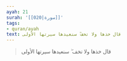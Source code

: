 ```yaml
---
ayah: 21
surah: '[[020|سورة]]'
tags:
- quran/ayah
text: قال خذها ولا تخف ۖ سنعيدها سيرتها الأولى
---
```

> قال خذها ولا تخف ۖ سنعيدها سيرتها الأولى
